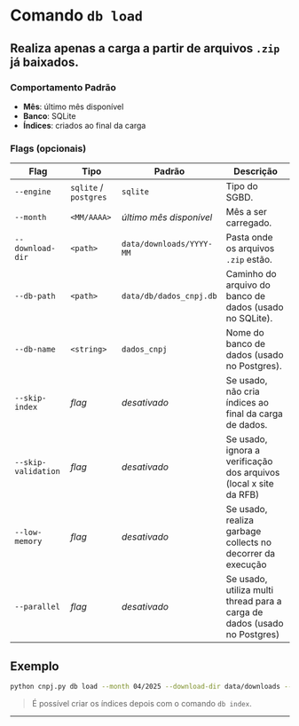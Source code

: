 # Comando `db load`

Realiza apenas a carga a partir de arquivos `.zip` já baixados.
---

### Comportamento Padrão

- **Mês**: último mês disponível
- **Banco**: SQLite
- **Índices**: criados ao final da carga

### Flags (opcionais)

| Flag                | Tipo                  | Padrão                   | Descrição                                                                |
|---------------------|-----------------------|--------------------------|--------------------------------------------------------------------------|
| `--engine`          | `sqlite` / `postgres` | `sqlite`                 | Tipo do SGBD.                                                            |
| `--month`           | `<MM/AAAA>`           | _último mês disponível_  | Mês a ser carregado.                                                     |
| `--download-dir`    | `<path>`              | `data/downloads/YYYY-MM` | Pasta onde os arquivos `.zip` estão.                                     |
| `--db-path`         | `<path>`              | `data/db/dados_cnpj.db`  | Caminho do arquivo do banco de dados (usado no SQLite).                  |
| `--db-name`         | `<string>`            | `dados_cnpj`             | Nome do banco de dados (usado no Postgres).                              |
| `--skip-index`      | _flag_                | _desativado_             | Se usado, não cria índices ao final da carga de dados.                   |
| `--skip-validation` | _flag_                | _desativado_             | Se usado, ignora a verificação dos arquivos (local x site da RFB)        |
| `--low-memory`      | _flag_                | _desativado_             | Se usado, realiza garbage collects no decorrer da execução               |
| `--parallel`        | _flag_                | _desativado_             | Se usado, utiliza multi thread para a carga de dados (usado no Postgres) |

## Exemplo

```bash
python cnpj.py db load --month 04/2025 --download-dir data/downloads --engine sqlite --skip-index
```

> É possível criar os índices depois com o comando `db index`.

---